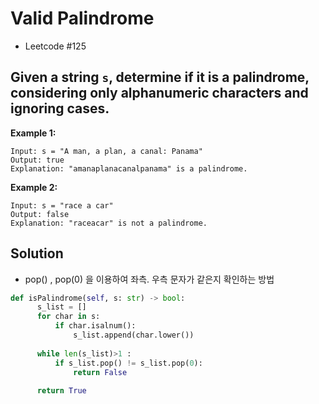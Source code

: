 # Valid Palindrome
 - Leetcode #125
 
 
 ## Given a string `s`, determine if it is a palindrome, considering only alphanumeric characters and ignoring cases.
 
 **Example 1:**
 ```
 Input: s = "A man, a plan, a canal: Panama"
 Output: true
 Explanation: "amanaplanacanalpanama" is a palindrome.
 ```
 **Example 2:**
 ```
 Input: s = "race a car"
 Output: false
 Explanation: "raceacar" is not a palindrome.
 ```
 
 ## Solution
  - pop() , pop(0) 을 이용하여 좌측. 우측 문자가 같은지 확인하는 방법
  
  ```python
  def isPalindrome(self, s: str) -> bool:
        s_list = []
        for char in s:
            if char.isalnum():
                s_list.append(char.lower())
                
        while len(s_list)>1 :
            if s_list.pop() != s_list.pop(0):
                return False
            
        return True
  ```
